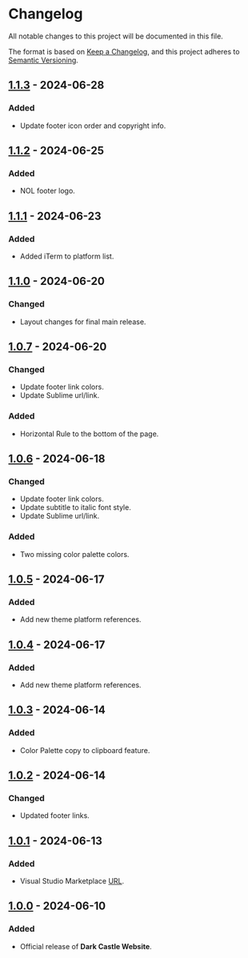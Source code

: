 # Changelog

All notable changes to this project will be documented in this file.

The format is based on [Keep a Changelog](https://keepachangelog.com/en/1.1.0/),
and this project adheres to [Semantic Versioning](https://semver.org/spec/v2.0.0.html).

## [1.1.3] - 2024-06-28

### Added

- Update footer icon order and copyright info.

## [1.1.2] - 2024-06-25

### Added

- NOL footer logo.

## [1.1.1] - 2024-06-23

### Added

- Added iTerm to platform list.

## [1.1.0] - 2024-06-20

### Changed

- Layout changes for final main release.

## [1.0.7] - 2024-06-20

### Changed

- Update footer link colors.
- Update Sublime url/link.

### Added

- Horizontal Rule to the bottom of the page.

## [1.0.6] - 2024-06-18

### Changed

- Update footer link colors.
- Update subtitle to italic font style.
- Update Sublime url/link.

### Added

- Two missing color palette colors.

## [1.0.5] - 2024-06-17

### Added

- Add new theme platform references.

## [1.0.4] - 2024-06-17

### Added

- Add new theme platform references.

## [1.0.3] - 2024-06-14

### Added

- Color Palette copy to clipboard feature.

## [1.0.2] - 2024-06-14

### Changed

- Updated footer links.

## [1.0.1] - 2024-06-13

### Added

- Visual Studio Marketplace [URL](https://marketplace.visualstudio.com/items?itemName=scottgriv.Dark-Castle).

## [1.0.0] - 2024-06-10

### Added

- Official release of **Dark Castle Website**.

[1.1.3]: https://github.com/scottgriv/Dark-Castle-Website/compare/v1.1.2...v1.1.3
[1.1.2]: https://github.com/scottgriv/Dark-Castle-Website/compare/v1.1.1...v1.1.2
[1.1.1]: https://github.com/scottgriv/Dark-Castle-Website/compare/v1.1.0...v1.1.1
[1.1.0]: https://github.com/scottgriv/Dark-Castle-Website/compare/v1.0.7...v1.1.0
[1.0.7]: https://github.com/scottgriv/Dark-Castle-Website/compare/v1.0.6...v1.0.7
[1.0.6]: https://github.com/scottgriv/Dark-Castle-Website/compare/v1.0.5...v1.0.6
[1.0.5]: https://github.com/scottgriv/Dark-Castle-Website/compare/v1.0.4...v1.0.5
[1.0.4]: https://github.com/scottgriv/Dark-Castle-Website/compare/v1.0.3...v1.0.4
[1.0.3]: https://github.com/scottgriv/Dark-Castle-Website/compare/v1.0.2...v1.0.3
[1.0.2]: https://github.com/scottgriv/Dark-Castle-Website/compare/v1.0.1...v1.0.2
[1.0.1]: https://github.com/scottgriv/Dark-Castle-Website/compare/v1.0.0...v1.0.1
[1.0.0]: https://github.com/scottgriv/Dark-Castle-Website/releases/tag/v1.0.0
